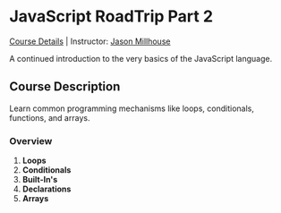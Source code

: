 # JavaScript RoadTrip Part 2
[Course Details](https://www.codeschool.com/courses/javascript-road-trip-part-1) | Instructor: [Jason Millhouse](https://twitter.com/itsthrillhouse)

A continued introduction to the very basics of the JavaScript language.

## Course Description
Learn common programming mechanisms like loops, conditionals, functions, and arrays. 

### Overview
1. **Loops**
2. **Conditionals**
3. **Built-In's**
4. **Declarations**
5. **Arrays**